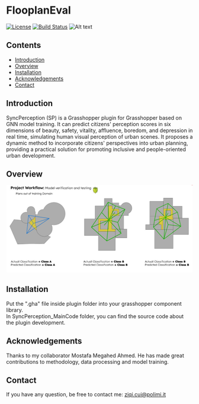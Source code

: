 # FlooplanEval

[![License](https://img.shields.io/badge/license-MIT-blue.svg)](LICENSE)
[![Build Status](https://img.shields.io/badge/build-passing-brightgreen.svg)]()
![Alt text](path/to/image "Optional Title")

## Contents

- [Introduction](#Introduction)
- [Overview](#Overview)
- [Installation](#Installation)
- [Acknowledgements](#Acknowledgements)
- [Contact](#Contact)

## Introduction

SyncPerception (SP) is a Grasshopper plugin for Grasshopper based on GNN model training. It can predict citizens' perception scores in six dimensions of beauty, safety, vitality, affluence, boredom, and depression in real time, simulating human visual perception of urban scenes. It proposes a dynamic method to incorporate citizens' perspectives into urban planning, providing a practical solution for promoting inclusive and people-oriented urban development.

## Overview

![pred](assets/pred.png "Workflow of SyncPerception")

## Installation

Put the ".gha" file inside plugin folder into your grasshopper component library.<br>
In SyncPerception_MainCode folder, you can find the source code about the plugin development.

## Acknowledgements

Thanks to my collaborator Mostafa Megahed Ahmed. He has made great contributions to methodology, data processing and model training.

## Contact

If you have any question, be free to contact me: ziqi.cui@polimi.it

 

